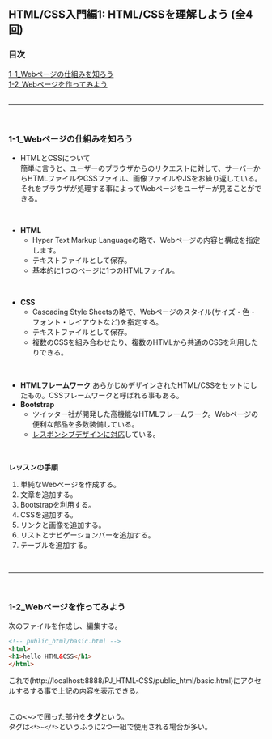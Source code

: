 ## HTML/CSS入門編1: HTML/CSSを理解しよう (全4回)

### 目次
[1-1_Webページの仕組みを知ろう](#1-1_Webページの仕組みを知ろう)</br>
[1-2_Webページを作ってみよう](#1-2_Webページを作ってみよう)</br>
</br>

***
</br>

### 1-1_Webページの仕組みを知ろう
- HTMLとCSSについて</br>
  簡単に言うと、ユーザーのブラウザからのリクエストに対して、サーバーからHTMLファイルやCSSファイル、画像ファイルやJSをお繰り返している。</br>
  それをブラウザが処理する事によってWebページをユーザーが見ることができる。</br>
</br>

- **HTML**
  - Hyper Text Markup Languageの略で、Webページの内容と構成を指定します。
  - テキストファイルとして保存。
  - 基本的に1つのページに1つのHTMLファイル。</br>
</br>

- **CSS**
  - Cascading Style Sheetsの略で、Webページのスタイル(サイズ・色・フォント・レイアウトなど)を指定する。
  - テキストファイルとして保存。
  - 複数のCSSを組み合わせたり、複数のHTMLから共通のCSSを利用したりできる。</br>
</br>

- **HTMLフレームワーク**
  あらかじめデザインされたHTML/CSSをセットにしたもの。CSSフレームワークと呼ばれる事もある。
- **Bootstrap**
  - ツイッター社が開発した高機能なHTMLフレームワーク。Webページの便利な部品を多数装備している。</br>
  - <u>レスポンシブデザインに対応</u>している。</br>
</br>

**レッスンの手順**</br>
1. 単純なWebページを作成する。
2. 文章を追加する。
3. Bootstrapを利用する。
4. CSSを追加する。
5. リンクと画像を追加する。
6. リストとナビゲーションバーを追加する。
7. テーブルを追加する。</br>
</br>

***
</br>

### 1-2_Webページを作ってみよう
次のファイルを作成し、編集する。</br>

```html
<!-- public_html/basic.html -->
<html>
<h1>hello HTML&CSS</h1>
</html>
```
これで(http://localhost:8888/PJ_HTML-CSS/public_html/basic.html)にアクセルするする事で上記の内容を表示できる。</br>
</br>

この<~>で囲った部分を**タグ**という。</br>
タグは`<*>~</*>`というふうに2つ一組で使用される場合が多い。</br>
